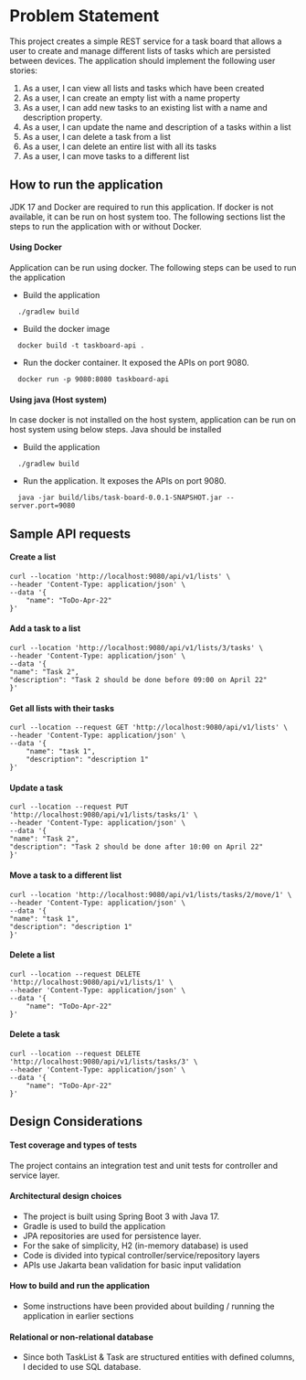 # Problem Statement

This project creates a simple REST service for a task board that allows a user to create and manage
different lists of tasks which are persisted between devices. The application should
implement the following user stories:

1. As a user, I can view all lists and tasks which have been created
2. As a user, I can create an empty list with a name property
3. As a user, I can add new tasks to an existing list with a name and description property.
4. As a user, I can update the name and description of a tasks within a list
5. As a user, I can delete a task from a list
6. As a user, I can delete an entire list with all its tasks
7. As a user, I can move tasks to a different list

## How to run the application

JDK 17 and Docker are required to run this application. If docker is not available, it can be run on host system too.
The following sections list the steps to run the application with or without Docker.

#### Using Docker
Application can be run using docker. The following steps can be used to run the application

- Build the application
```shell
  ./gradlew build
```

- Build the docker image
```shell
  docker build -t taskboard-api .
```  

- Run the docker container. It exposed the APIs on port 9080.
```shell
  docker run -p 9080:8080 taskboard-api
```

#### Using java (Host system)
In case docker is not installed on the host system, application can be run on host system using below steps. Java should be installed

- Build the application
```shell
  ./gradlew build
```
- Run the application. It exposes the APIs on port 9080.
```shell
  java -jar build/libs/task-board-0.0.1-SNAPSHOT.jar --server.port=9080
```

## Sample API requests

#### Create a list

```shell
curl --location 'http://localhost:9080/api/v1/lists' \
--header 'Content-Type: application/json' \
--data '{
    "name": "ToDo-Apr-22"
}'
```

#### Add a task to a list

```shell
curl --location 'http://localhost:9080/api/v1/lists/3/tasks' \
--header 'Content-Type: application/json' \
--data '{
"name": "Task 2",
"description": "Task 2 should be done before 09:00 on April 22"
}'
```

#### Get all lists with their tasks

```shell
curl --location --request GET 'http://localhost:9080/api/v1/lists' \
--header 'Content-Type: application/json' \
--data '{
    "name": "task 1",
    "description": "description 1"
}'
```

#### Update a task

```shell
curl --location --request PUT 'http://localhost:9080/api/v1/lists/tasks/1' \
--header 'Content-Type: application/json' \
--data '{
"name": "Task 2",
"description": "Task 2 should be done after 10:00 on April 22"
}'
```

#### Move a task to a different list

```shell
curl --location 'http://localhost:9080/api/v1/lists/tasks/2/move/1' \
--header 'Content-Type: application/json' \
--data '{
"name": "task 1",
"description": "description 1"
}'
```

#### Delete a list

```shell
curl --location --request DELETE 'http://localhost:9080/api/v1/lists/1' \
--header 'Content-Type: application/json' \
--data '{
    "name": "ToDo-Apr-22"
}'
```

#### Delete a task
```shell
curl --location --request DELETE 'http://localhost:9080/api/v1/lists/tasks/3' \
--header 'Content-Type: application/json' \
--data '{
    "name": "ToDo-Apr-22"
}'
```

## Design Considerations

#### Test coverage and types of tests

The project contains an integration test and unit tests for controller and service layer.

#### Architectural design choices

- The project is built using Spring Boot 3 with Java 17. 
- Gradle is used to build the application
- JPA repositories are used for persistence layer.
- For the sake of simplicity, H2 (in-memory database) is used
- Code is divided into typical controller/service/repository layers
- APIs use Jakarta bean validation for basic input validation

#### How to build and run the application

- Some instructions have been provided about building / running the application in earlier sections

#### Relational or non-relational database

- Since both TaskList & Task are structured entities with defined columns, I decided to use SQL database.